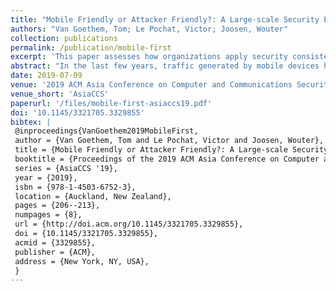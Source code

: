 ```yaml
---
title: "Mobile Friendly or Attacker Friendly?: A Large-scale Security Evaluation of Mobile-first Websites"
authors: "Van Goethem, Tom; Le Pochat, Victor; Joosen, Wouter"
collection: publications
permalink: /publication/mobile-first
excerpt: 'This paper assesses how organizations apply security consistently across their web estate through a comparison of the desktop and mobile-first versions of their website.'
abstract: "In the last few years, traffic generated by mobile devices has surpassed desktop visits. In order to provide users with the best browsing experience, many website owners specifically tailor their site to mobile devices. While some websites make use of reactive designs, many others opt to create an entirely new \"mobile-first\" website, typically hosted on a subdomain of the desktop site. These mobile-first sites provide a unique viewpoint on how organizations handle security: the mobile version of a site is typically developed several years after the desktop site by the same organization. Through a large-scale security analysis on 10,222 domains with both a desktop and mobile-first version, we find several strong indicators that security is generally applied consistently across the different parts of an organization's web estate. Overall, we find relatively few differences between the desktop and mobile versions of a website, both on the adoption and the implementation of security features, indicating that these are applied reactively rather than proactively during the design phase."
date: 2019-07-09
venue: '2019 ACM Asia Conference on Computer and Communications Security'
venue_short: 'AsiaCCS'
paperurl: '/files/mobile-first-asiaccs19.pdf'
doi: '10.1145/3321705.3329855'
bibtex: |
 @inproceedings{VanGoethem2019MobileFirst,
 author = {Van Goethem, Tom and Le Pochat, Victor and Joosen, Wouter},
 title = {Mobile Friendly or Attacker Friendly?: A Large-scale Security Evaluation of Mobile-first Websites},
 booktitle = {Proceedings of the 2019 ACM Asia Conference on Computer and Communications Security},
 series = {AsiaCCS '19},
 year = {2019},
 isbn = {978-1-4503-6752-3},
 location = {Auckland, New Zealand},
 pages = {206--213},
 numpages = {8},
 url = {http://doi.acm.org/10.1145/3321705.3329855},
 doi = {10.1145/3321705.3329855},
 acmid = {3329855},
 publisher = {ACM},
 address = {New York, NY, USA},
 }
---
```

